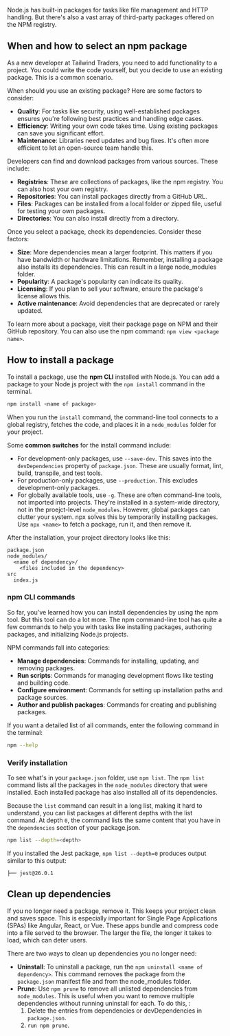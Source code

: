 Node.js has built-in packages for tasks like file management and HTTP handling. But there's also a vast array of third-party packages offered on the NPM registry. 

## When and how to select an npm package

As a new developer at Tailwind Traders, you need to add functionality to a project. You could write the code yourself, but you decide to use an existing package. This is a common scenario. 

When should you use an existing package? Here are some factors to consider:

* **Quality**: For tasks like security, using well-established packages ensures you're following best practices and handling edge cases.
* **Efficiency**: Writing your own code takes time. Using existing packages can save you significant effort.
* **Maintenance**: Libraries need updates and bug fixes. It's often more efficient to let an open-source team handle this.

Developers can find and download packages from various sources. These include:

* **Registries**: These are collections of packages, like the npm registry. You can also host your own registry.
* **Repositories**: You can install packages directly from a GitHub URL.
* **Files**: Packages can be installed from a local folder or zipped file, useful for testing your own packages.
* **Directories**: You can also install directly from a directory.

Once you select a package, check its dependencies. Consider these factors:

* **Size**: More dependencies mean a larger footprint. This matters if you have bandwidth or hardware limitations. Remember, installing a package also installs its dependencies. This can result in a large node_modules folder.
* **Popularity**: A package's popularity can indicate its quality. 
* **Licensing**: If you plan to sell your software, ensure the package's license allows this.
* **Active maintenance**: Avoid dependencies that are deprecated or rarely updated.

To learn more about a package, visit their package page on NPM and their GitHub repository. You can also use the npm command: `npm view <package name>`.

## How to install a package

To install a package, use the **npm CLI** installed with Node.js. You can add a package to your Node.js project with the `npm install` command in the terminal.

```bash
npm install <name of package>
```

When you run the `install` command, the command-line tool connects to a global registry, fetches the code, and places it in a `node_modules` folder for your project. 

Some **common switches** for the install command include: 
* For development-only packages, use `--save-dev`. This saves into the `devDependencies` property of `package.json`. These are usually format, lint, build, transpile, and test tools.
* For production-only packages, use `--production`. This excludes development-only packages.
* For globally available tools, use `-g`. These are often command-line tools, not imported into projects. They're installed in a system-wide directory, not in the proejct-level `node_modules`. However, global packages can clutter your system. npx solves this by temporarily installing packages. Use `npx <name>` to fetch a package, run it, and then remove it.

After the installation, your project directory looks like this:

```output
package.json
node_modules/
  <name of dependency>/
    <files included in the dependency>
src
  index.js
```

### npm CLI commands

So far, you've learned how you can install dependencies by using the npm tool. But this tool can do a lot more. The npm command-line tool has quite a few commands to help you with tasks like installing packages, authoring packages, and initializing Node.js projects. 

NPM commands fall into categories:

* **Manage dependencies**: Commands for installing, updating, and removing packages.
* **Run scripts**: Commands for managing development flows like testing and building code.
* **Configure environment**: Commands for setting up installation paths and package sources.
* **Author and publish packages**: Commands for creating and publishing packages.

If you want a detailed list of all commands, enter the following command in the terminal:

```bash
npm --help
```

### Verify installation

To see what's in your `package.json` folder, use `npm list`. The `npm list` command lists all the packages in the `node_modules` directory that were installed. Each installed package has also installed all of its dependencies.

Because the `list` command can result in a long list, making it hard to understand, you can list packages at different depths with the list command. At depth `0`, the command lists the same content that you have in the `dependencies` section of your package.json.

```bash
npm list --depth=<depth>
```

If you installed the Jest package, `npm list --depth=0` produces output similar to this output:

```output
├── jest@26.0.1
```

## Clean up dependencies

If you no longer need a package, remove it. This keeps your project clean and saves space. This is especially important for Single Page Applications (SPAs) like Angular, React, or Vue. These apps bundle and compress code into a file served to the browser. The larger the file, the longer it takes to load, which can deter users.

There are two ways to clean up dependencies you no longer need:

- **Uninstall**: To uninstall a package, run the `npm uninstall <name of dependency>`. This command removes the package from the `package.json` manifest file and from the node_modules folder.
- **Prune**: Use `npm prune` to remove all unlisted dependencies from `node_modules`. This is useful when you want to remove multiple dependencies without running uninstall for each. To do this, :
    1. Delete the entries from dependencies or devDependencies in `package.json`.
    1. `run npm prune`.
